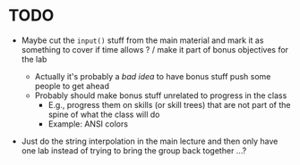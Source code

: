 # TODO

- Maybe cut the `input()` stuff from the main material and mark it as something to cover if time allows ? / make it part of bonus objectives for the lab

    - Actually it's probably a *bad idea* to have bonus stuff push some people to get ahead
    - Probably should make bonus stuff unrelated to progress in the class
        - E.g., progress them on skills (or skill trees) that are not part of the spine of what the class will do
        - Example: ANSI colors
        
- Just do the string interpolation in the main lecture and then only have one lab instead of trying to bring the group back together ...?
